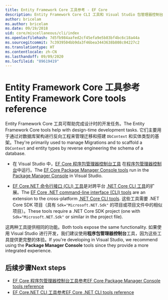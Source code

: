 ```yaml
---
title: Entity Framework Core 工具参考 - EF Core
description: Entity Framework Core CLI 工具和 Visual Studio 包管理器控制台的参考指南
author: bricelam
ms.author: bricelam
ms.date: 09/19/2018
uid: core/miscellaneous/cli/index
ms.openlocfilehash: 7d5fb984aafed2cf45efa9e5b83bf4bc6c18a44a
ms.sourcegitcommit: 7c3939504bb9da3f46bea3443638b808c04227c2
ms.translationtype: HT
ms.contentlocale: zh-CN
ms.lasthandoff: 09/09/2020
ms.locfileid: "89619419"
---
```

# <a name="entity-framework-core-tools-reference"></a><span data-ttu-id="58346-103">Entity Framework Core 工具参考</span><span class="sxs-lookup"><span data-stu-id="58346-103">Entity Framework Core tools reference</span></span>

<span data-ttu-id="58346-104">Entity Framework Core 工具可帮助完成设计时的开发任务。</span><span class="sxs-lookup"><span data-stu-id="58346-104">The Entity Framework Core tools help with design-time development tasks.</span></span> <span data-ttu-id="58346-105">它们主要用于通过对数据库架构进行反向工程来管理迁移和搭建 `DbContext` 和实体类型的基架。</span><span class="sxs-lookup"><span data-stu-id="58346-105">They're primarily used to manage Migrations and to scaffold a `DbContext` and entity types by reverse engineering the schema of a database.</span></span>

* <span data-ttu-id="58346-106">在 Visual Studio 中，[EF Core 程序包管理器控制台工具](xref:core/miscellaneous/cli/powershell) 在[程序包管理器控制台](/nuget/tools/package-manager-console)中运行。</span><span class="sxs-lookup"><span data-stu-id="58346-106">The [EF Core Package Manager Console tools](xref:core/miscellaneous/cli/powershell) run in the [Package Manager Console](/nuget/tools/package-manager-console) in Visual Studio.</span></span>

* <span data-ttu-id="58346-107">[EF Core.NET 命令行接口 (CLI) 工具](xref:core/miscellaneous/cli/dotnet)是对跨平台 [.NET Core CLI 工具](/dotnet/core/tools/)的扩展。</span><span class="sxs-lookup"><span data-stu-id="58346-107">The [EF Core .NET command-line interface (CLI) tools](xref:core/miscellaneous/cli/dotnet) are an extension to the cross-platform [.NET Core CLI tools](/dotnet/core/tools/).</span></span> <span data-ttu-id="58346-108">这些工具需要 .NET Core SDK 项目（具有 `Sdk="Microsoft.NET.Sdk"` 的项目或项目文件中的相似项目）。</span><span class="sxs-lookup"><span data-stu-id="58346-108">These tools require a .NET Core SDK project (one with `Sdk="Microsoft.NET.Sdk"` or similar in the project file).</span></span>

<span data-ttu-id="58346-109">这两种工具提供相同的功能。</span><span class="sxs-lookup"><span data-stu-id="58346-109">Both tools expose the same functionality.</span></span> <span data-ttu-id="58346-110">如果使用 Visual Studio 进行开发，我们建议使用**程序包管理器控制台**工具，因为这些工具提供更完整的体验。</span><span class="sxs-lookup"><span data-stu-id="58346-110">If you're developing in Visual Studio, we recommend using the **Package Manager Console** tools since they provide a more integrated experience.</span></span>

## <a name="next-steps"></a><span data-ttu-id="58346-111">后续步骤</span><span class="sxs-lookup"><span data-stu-id="58346-111">Next steps</span></span>

* [<span data-ttu-id="58346-112">EF Core 程序包管理器控制台工具参考</span><span class="sxs-lookup"><span data-stu-id="58346-112">EF Core Package Manager Console tools reference</span></span>](xref:core/miscellaneous/cli/powershell)
* [<span data-ttu-id="58346-113">EF Core.NET CLI 工具参考</span><span class="sxs-lookup"><span data-stu-id="58346-113">EF Core .NET CLI tools reference</span></span>](xref:core/miscellaneous/cli/dotnet)
